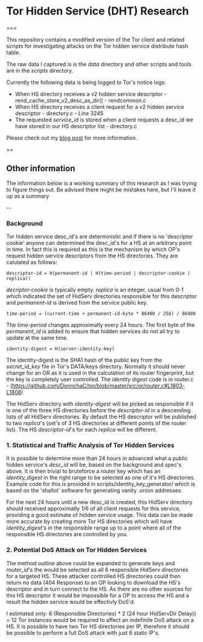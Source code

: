 # Tor Hidden Service (DHT) Research
===

This repository contains a modified version of the Tor client and related scripts for investigating attacks
on the Tor hidden service distribute hash table.

The raw data I captured is is the *data* directory and other scripts and tools are in the *scripts* directory.

Currently the following data is being logged to Tor's notice logs:
* When HS directory receives a v2 hidden service descriptor - rend_cache_store_v2_desc_as_dir() - rendcommon.c
* When HS directory receives a client request for a v2 hidden service descriptor - directory.c - Line 3245
* The requested *service_id* is stored when a client requests a desc_id we have stored in our HS descriptor list - directory.c

Please check out my [blog post](http://donncha.is/2013/05/trawling-tor-hidden-services/) for more information.

==
## Other information

The information below is a working summary of this research as I was trying to figure things out. 
Be advised there might be mistakes here, but I'll leave it up as a summary

--

### Background
Tor hidden service desc_id's are deterministic and if there is no 'descriptor cookie' anyone can determined
the desc_id's for a HS at an arbitrary point in time. In fact this is required as this is the mechanism by
which OP's request hidden service descriptors from the HS directories. They are calulated as follows:

    descriptor-id = H(permanent-id | H(time-period | descriptor-cookie | replica))

*decriptor-cookie* is typically empty. *replica* is an integer, usual from 0-1 which indicated the set of 
HidServ directories responsible for this descriptor and *permanent-id* is derived from the service public key.

    time-period = (current-time + permanent-id-byte * 86400 / 256) / 86400

The *time-period* changes approximatly every 24 hours. The first byte of the *permanent_id* is added to ensure
that hidden services do not all try to update at the same time.

    identity-digest = H(server-identity-key)
    
The identity-digest is the SHA1 hash of the public key from the *secret_id_key* file in Tor's DATA/keys directory.
Normally it should never change for an OR as it is used in the calculation of its router fingerprint, but the key is
completely user controlled. The *identity digest* code is in router.c - 
(https://github.com/DonnchaC/tor/blob/master/src/or/router.c#L1803-L1808) 

The HidServ directory with *identity-digest* will be picked as responsible if it is one of the three HS
directories before the *descriptor-id* in a descending lists of all HidServ directories. By default the HS descriptor
will be published to two *replica*'s (set's of 3 HS directories at different points of the router list). The HS
*descriptor-id*'s for each *replica* will be different.

### 1. Statistical and Traffic Analysis of Tor Hidden Services
It is possible to determine more than 24 hours in advanced what a public hidden service's *desc_id* will be, based on
the background and spec's above. It is then trivial to bruteforce a router key which has an *identity_digest* in
the right range to be selected as one of it's HS directories. Example code for this is provided in
scripts/identity_key_generator/ which is based on the 'shallot' software for generating vanity .onion addresses.

For the next 24 hours until a new desc_id is created, this HidServ directory should received approximatly 1/6 of all
client requests for this service, providing a good estimate of hidden service usage. This data can be made more
accurate by creating more Tor HS directories which will have *identity_digest*'s in the responsible range up to a
point where all of the responsible HS directories are controlled by you.
  
### 2. Potential DoS Attack on Tor Hidden Services
The method outline above could be expanded to generate keys and *router_id*'s the would be selected as all 6
responsible HidServ directories for a targeted HS. These attacker controlled HS directories could then return
no data (404 Response) to an OP looking to download the HS's descriptor and in turn connect to the HS. As there
are no other sources for this HS descriptor it would be impossible for a OP to access the HS and a result
the hidden service would be effectivly DoS'd.

I estimated only: 6 (Responsible Directories) * 2 (24 hour HidServDir Delay)) = 12 Tor instances would be required to
affect an indefinite DoS attack on a HS. It is possible to have two Tor HS directories per IP, therefore it should be
possible to perform a full DoS attack with just 6 static IP's.
